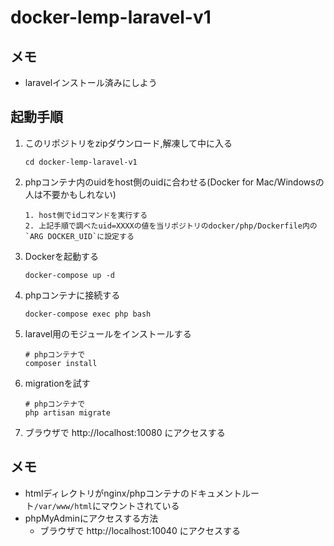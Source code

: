 # docker-lemp-laravel-v1

## メモ
- laravelインストール済みにしよう

## 起動手順
1. このリポジトリをzipダウンロード,解凍して中に入る
    ```
    cd docker-lemp-laravel-v1
    ```
1. phpコンテナ内のuidをhost側のuidに合わせる(Docker for Mac/Windowsの人は不要かもしれない)
    ```
    1. host側でidコマンドを実行する 
    2. 上記手順で調べたuid=XXXXの値を当リポジトリのdocker/php/Dockerfile内の`ARG DOCKER_UID`に設定する
    ```
1. Dockerを起動する
    ```
    docker-compose up -d
    ```
1. phpコンテナに接続する
    ```
    docker-compose exec php bash
    ```
1. laravel用のモジュールをインストールする
    ```
    # phpコンテナで
    composer install
    ```
1. migrationを試す
    ```
    # phpコンテナで
    php artisan migrate
    ```
1. ブラウザで http://localhost:10080 にアクセスする

## メモ
- htmlディレクトリがnginx/phpコンテナのドキュメントルート`/var/www/html`にマウントされている
- phpMyAdminにアクセスする方法
  - ブラウザで http://localhost:10040 にアクセスする

